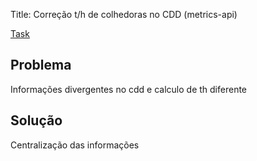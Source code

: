 Title: Correção t/h de colhedoras no CDD (metrics-api)

[Task](https://app.asana.com/1/1207270466405835/project/1209645599538636/task/1210046973873710?focus=true)

## Problema
Informações divergentes no cdd e calculo de th diferente

## Solução
Centralização das informações


